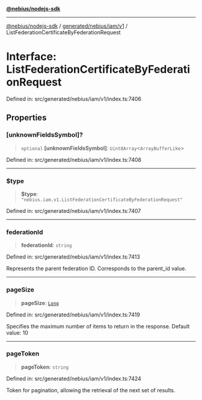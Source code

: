 [**@nebius/nodejs-sdk**](../../../../../README.md)

---

[@nebius/nodejs-sdk](../../../../../README.md) / [generated/nebius/iam/v1](../README.md) / ListFederationCertificateByFederationRequest

# Interface: ListFederationCertificateByFederationRequest

Defined in: src/generated/nebius/iam/v1/index.ts:7406

## Properties

### \[unknownFieldsSymbol\]?

> `optional` **\[unknownFieldsSymbol\]**: `Uint8Array`\<`ArrayBufferLike`\>

Defined in: src/generated/nebius/iam/v1/index.ts:7408

---

### $type

> **$type**: `"nebius.iam.v1.ListFederationCertificateByFederationRequest"`

Defined in: src/generated/nebius/iam/v1/index.ts:7407

---

### federationId

> **federationId**: `string`

Defined in: src/generated/nebius/iam/v1/index.ts:7413

Represents the parent federation ID. Corresponds to the parent_id value.

---

### pageSize

> **pageSize**: [`Long`](../../../../../runtime/protos/core/classes/Long.md)

Defined in: src/generated/nebius/iam/v1/index.ts:7419

Specifies the maximum number of items to return in the response.
Default value: 10

---

### pageToken

> **pageToken**: `string`

Defined in: src/generated/nebius/iam/v1/index.ts:7424

Token for pagination, allowing the retrieval of the next set of results.
